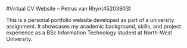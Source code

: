 #Virtual CV Website – Petrus van Rhyn(45203903)

This is a personal portfolio website developed as part of a university assignment. It showcases my academic background, skills, and project experience as a BSc Information Technology student at North-West University.


